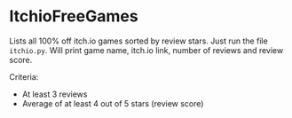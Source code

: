 # ItchioFreeGames
Lists all 100% off itch.io games sorted by review stars. Just run the file `itchio.py`.
Will print game name, itch.io link, number of reviews and review score.

Criteria:
- At least 3 reviews
- Average of at least 4 out of 5 stars (review score)
